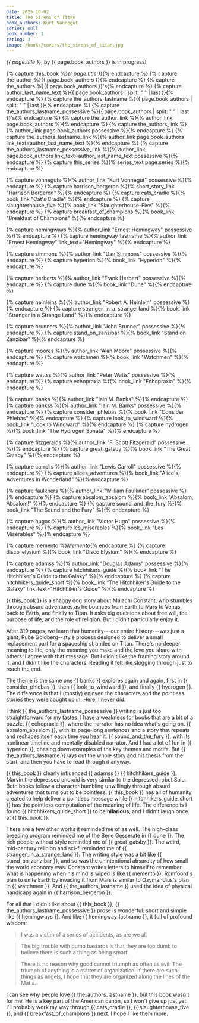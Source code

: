 ```yaml
---
date: 2025-10-02
title: The Sirens of Titan
book_authors: Kurt Vonnegut
series: null
book_number: 1
rating: 3
image: /books/covers/the_sirens_of_titan.jpg
---
```


<cite class="book-title">{{ page.title }}</cite>, by <span
class="author-name">{{ page.book_authors }}</span> is in progress!

{% capture this_book %}<cite class="book-title">{{ page.title }}</cite>{% endcapture %}
{% capture the_author %}<span class="author-name">{{ page.book_authors }}</span>{% endcapture %}
{% capture the_authors %}<span class="author-name">{{ page.book_authors }}</span>'s{% endcapture %}
{% capture author_last_name_text %}{{ page.book_authors | split: " " | last }}{% endcapture %}
{% capture the_authors_lastname %}<span class="author-name">{{ page.book_authors | split: " " | last }}</span>{% endcapture %}
{% capture the_authors_lastname_possessive %}<span class="author-name">{{ page.book_authors | split: " " | last }}</span>'s{% endcapture %}
{% capture the_author_link %}{% author_link page.book_authors %}{% endcapture %}
{% capture the_authors_link %}{% author_link page.book_authors possessive %}{% endcapture %}
{% capture the_authors_lastname_link %}{% author_link page.book_authors link_text=author_last_name_text %}{% endcapture %}
{% capture the_authors_lastname_possessive_link %}{% author_link page.book_authors link_text=author_last_name_text possessive %}{% endcapture %}
{% capture this_series %}{% series_text page.series %}{% endcapture %}

{% capture vonneguts %}{% author_link "Kurt Vonnegut" possessive %}{% endcapture %}
{% capture harrison_bergeron %}{% short_story_link "Harrison Bergeron" %}{% endcapture %}
{% capture cats_cradle %}{% book_link "Cat's Cradle" %}{% endcapture %}
{% capture slaughterhouse_five %}{% book_link "Slaughterhouse-Five" %}{% endcapture %}
{% capture breakfast_of_champions %}{% book_link "Breakfast of Champions" %}{% endcapture %}

{% capture hemingways %}{% author_link "Ernest Hemingway" possessive %}{% endcapture %}
{% capture hemingway_lastname %}{% author_link "Ernest Hemingway" link_text="Hemingway" %}{% endcapture %}

{% capture simmons %}{% author_link "Dan Simmons" possessive %}{% endcapture %}
{% capture hyperion %}{% book_link "Hyperion" %}{% endcapture %}

{% capture herberts %}{% author_link "Frank Herbert" possessive %}{% endcapture %}
{% capture dune %}{% book_link "Dune" %}{% endcapture %}

{% capture heinleins %}{% author_link "Robert A. Heinlein" possessive %}{% endcapture %}
{% capture stranger_in_a_strange_land %}{% book_link "Stranger in a Strange Land" %}{% endcapture %}

{% capture brunners %}{% author_link "John Brunner" possessive %}{% endcapture %}
{% capture stand_on_zanzibar %}{% book_link "Stand on Zanzibar" %}{% endcapture %}

{% capture moores %}{% author_link "Alan Moore" possessive %}{% endcapture %}
{% capture watchmen %}{% book_link "Watchmen" %}{% endcapture %}

{% capture wattss %}{% author_link "Peter Watts" possessive %}{% endcapture %}
{% capture echopraxia %}{% book_link "Echopraxia" %}{% endcapture %}

{% capture banks %}{% author_link "Iain M. Banks" %}{% endcapture %}
{% capture bankss %}{% author_link "Iain M. Banks" possessive %}{% endcapture %}
{% capture consider_phlebas %}{% book_link "Consider Phlebas" %}{% endcapture %}
{% capture look_to_windward %}{% book_link "Look to Windward" %}{% endcapture %}
{% capture hydrogen %}{% book_link "The Hydrogen Sonata" %}{% endcapture %}

{% capture fitzgeralds %}{% author_link "F. Scott Fitzgerald" possessive %}{% endcapture %}
{% capture great_gatsby %}{% book_link "The Great Gatsby" %}{% endcapture %}

{% capture carrolls %}{% author_link "Lewis Carroll" possessive %}{% endcapture %}
{% capture alices_adventures %}{% book_link "Alice's Adventures in Wonderland" %}{% endcapture %}

{% capture faulkners %}{% author_link "William Faulkner" possessive %}{% endcapture %}
{% capture absalom_absalom %}{% book_link "Absalom, Absalom!" %}{% endcapture %}
{% capture sound_and_the_fury %}{% book_link "The Sound and the Fury" %}{% endcapture %}

{% capture hugos %}{% author_link "Victor Hugo" possessive %}{% endcapture %}
{% capture les_miserables %}{% book_link "Les Misérables" %}{% endcapture %}

{% capture memento %}<cite class="movie-title">Memento</cite>{% endcapture %}
{% capture disco_elysium %}{% book_link "Disco Elysium" %}{% endcapture %}

{% capture adamss %}{% author_link "Douglas Adams" possessive %}{% endcapture %}
{% capture hitchhikers_guide %}{% book_link "The Hitchhiker's Guide to the Galaxy" %}{% endcapture %}
{% capture hitchhikers_guide_short %}{% book_link "The Hitchhiker's Guide to the Galaxy" link_text="Hitchhiker's Guide" %}{% endcapture %}

{{ this_book }} is a shaggy dog story about Malachi Constant, who stumbles
through absurd adventures as he bounces from Earth to Mars to Venus, back to
Earth, and finally to Titan. It asks big questions about free will, the
purpose of life, and the role of religion. But I didn't particularly enjoy it.

After 319 pages, we learn that humanity---our entire history---was just a
giant, Rube Goldberg--style process designed to deliver a small replacement
part for a spaceship stranded on Titan. There's no deeper meaning to life,
only the meaning you make and the love you share with others. I agree with
that message! But I didn't like the framing story around it, and I didn't like
the characters. Reading it felt like slogging through just to reach the end.

The theme is the same one {{ banks }} explores again and again, first in {{
consider_phlebas }}, then {{ look_to_windward }}, and finally {{ hydrogen }}.
The difference is that I (mostly) enjoyed the characters and the pointless
stories they were caught up in. Here, I never did.

I think {{ the_authors_lastname_possessive }} writing is just too
straightforward for my tastes. I have a weakness for books that are a bit of a
puzzle. {{ echopraxia }}, where the narrator has no idea what's going on. {{
absalom_absalom }}, with its page-long sentences and a story that repeats and
reshapes itself each time you hear it. {{ sound_and_the_fury }}, with its
nonlinear timeline and mentally disabled narrator. And I had a lot of fun in
{{ hyperion }}, chasing down examples of the key themes and motifs. But {{
the_authors_lastname }} lays out the whole story and his thesis from the
start, and then you have to read through it anyway.

{{ this_book }} clearly influenced {{ adamss }} {{ hitchhikers_guide
}}. Marvin the depressed android is very similar to the depressed robot Salo.
Both books follow a character bumbling unwillingly through absurd adventures
that turns out to be pointless. {{ this_book }} has all of humanity created to
help deliver a pointless message while {{ hitchhikers_guide_short }} has the
pointless computation of the meaning of life. The difference is I found {{
hitchhikers_guide_short }} to be **hilarious**, and I didn't laugh once at {{
this_book }}.

There are a few other works it reminded me of as well. The high-class breeding
program reminded me of the Bene Gesserate in {{ dune }}. The rich people
without style reminded me of {{ great_gatsby }}. The weird, mid-century
religion and sci-fi reminded me of {{ stranger_in_a_strange_land }}. The
writing style was a bit like {{ stand_on_zanzibar }}, and so was the
unintentional absurdity of how small the world economy was. Constant writes
letters to himself to remember what is happening when his mind is wiped is
like {{ memento }}. Romfoord's plan to unite Earth by invading it from Mars is
similar to Ozymandius's plan in {{ watchmen }}. And {{ the_authors_lastname }}
used the idea of physical handicaps again in {{ harrison_bergeron }}.

For all that I didn't like about {{ this_book }}, {{
the_authors_lastname_possessive }} prose is wonderful: short and simple like
{{ hemingways }}. And like {{ hemingway_lastname }}, it full of profound
wisdom:

> I was a victim of a series of accidents, as are we all

> The big trouble with dumb bastards is that they are too dumb to believe
> there is such a thing as being smart.

> There is no reason why good cannot triumph as often as evil. The triumph of
> anything is a matter of organization. If there are such things as angels, I
> hope that they are organized along the lines of the Mafia.

I can see why people love {{ the_authors_lastname }}, but this book wasn't for
me. He is a key part of the American canon, so I won't give up just yet. I'll
probably work my way through {{ cats_cradle }}, {{ slaughterhouse_five }}, and
{{ breakfast_of_champions }} next. I hope I like them more.
